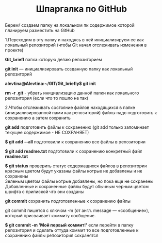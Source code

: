# <p style="text-align: center;">Шпаргалка по  GitHub</p>

Берем/ создаем папку на локальном пк содержимое которой планируем разместить на GitHub 

1.Переходим в эту папку и находясь в ней инициализируем ее как локальный репозиторий (чтобы Git начал отслеживать изменения в проекте)

**Git_briefl** папка которую делаю репозиторием

**git init** — инициализировать созданную папку как локальный репозиторий 

**alevtina@Alevtina:~/GIT/Git_briefly$ git init**

**rm -r .git**  - убрать инициализацию данной папки как локального репозитория (если что то пошло не так)

2.Чтобы отслеживать состояние файлов находящихся в папке (инициализированной нами как репозиторий) файлы надо подготовить к сохранению а затем сохранить 

**git add** подготовить файлы к сохранению (git add только запоминает текущее содержимое - НЕ СОХРАНЯЕТ)

**$ git add --all**  подготовили к сохранению все файлы в репозитории

**$ git add readme.txt** подготовили к сохранению конкретный файл **readme.txt**  

**$ git status**  проверить статус содержащихся файлов в репозитории  
красным цветом будут указаны файлы котрые не добавлены и не сохранены  
Зеленым цветом файлы котрые добавлены, но пока еще не сохранены  
Добавленные и сохраненные файлы будут обычным черным цветом шрифта с припиской что они созданы

**git commit** сохранить подготовленные к сохранению файлы

git commit пишется c ключом -m (от англ. message — «сообщение»), который присваивает коммиту сообщение. 

**$ git commit -m 'Мой первый коммит!'**  если перейти в папку репозитория и сделать оттуда коммит то все подготовленные к сохранению файлы репозитория сохранятся

